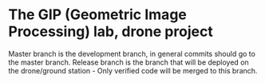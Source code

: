 The GIP (Geometric Image Processing) lab, drone project
========
Master branch is the development branch, in general commits should go to the master branch.
Release branch is the branch that will be deployed on the drone/ground station - Only verified code will be merged to this branch.
